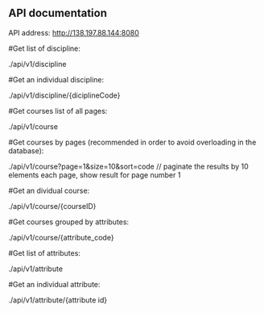 ## API documentation

API address: http://138.197.88.144:8080


#Get list of discipline:

./api/v1/discipline

#Get an individual discipline:

./api/v1/discipline/{diciplineCode}

#Get courses list of all pages:

./api/v1/course

#Get courses by pages (recommended in order to avoid overloading in the database):

./api/v1/course?page=1&size=10&sort=code // paginate the results by 10 elements each page, show result for page number 1

#Get an dividual course:

./api/v1/course/{courseID}

#Get courses grouped by attributes:

./api/v1/course/{attribute_code}

#Get list of attributes:

./api/v1/attribute

#Get an individual attribute:

./api/v1/attribute/{attribute id}